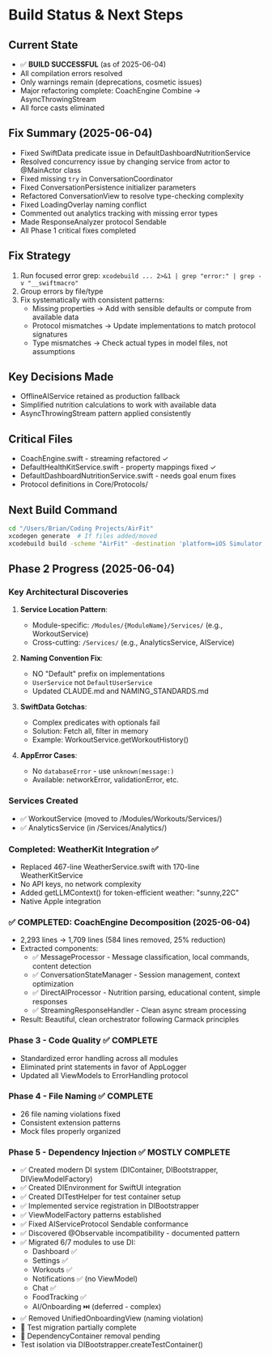 # Build Status & Next Steps

## Current State
- ✅ **BUILD SUCCESSFUL** (as of 2025-06-04)
- All compilation errors resolved
- Only warnings remain (deprecations, cosmetic issues)
- Major refactoring complete: CoachEngine Combine → AsyncThrowingStream
- All force casts eliminated

## Fix Summary (2025-06-04)
- Fixed SwiftData predicate issue in DefaultDashboardNutritionService  
- Resolved concurrency issue by changing service from actor to @MainActor class
- Fixed missing `try` in ConversationCoordinator
- Fixed ConversationPersistence initializer parameters
- Refactored ConversationView to resolve type-checking complexity
- Fixed LoadingOverlay naming conflict
- Commented out analytics tracking with missing error types
- Made ResponseAnalyzer protocol Sendable
- All Phase 1 critical fixes completed

## Fix Strategy
1. Run focused error grep: `xcodebuild ... 2>&1 | grep "error:" | grep -v "__swiftmacro"`
2. Group errors by file/type
3. Fix systematically with consistent patterns:
   - Missing properties → Add with sensible defaults or compute from available data
   - Protocol mismatches → Update implementations to match protocol signatures
   - Type mismatches → Check actual types in model files, not assumptions

## Key Decisions Made
- OfflineAIService retained as production fallback
- Simplified nutrition calculations to work with available data
- AsyncThrowingStream pattern applied consistently

## Critical Files
- CoachEngine.swift - streaming refactored ✓
- DefaultHealthKitService.swift - property mappings fixed ✓
- DefaultDashboardNutritionService.swift - needs goal enum fixes
- Protocol definitions in Core/Protocols/

## Next Build Command
```bash
cd "/Users/Brian/Coding Projects/AirFit"
xcodegen generate  # If files added/moved
xcodebuild build -scheme "AirFit" -destination 'platform=iOS Simulator,name=iPhone 16 Pro,OS=18.4'
```

## Phase 2 Progress (2025-06-04)
### Key Architectural Discoveries
1. **Service Location Pattern**:
   - Module-specific: `/Modules/{ModuleName}/Services/` (e.g., WorkoutService)
   - Cross-cutting: `/Services/` (e.g., AnalyticsService, AIService)

2. **Naming Convention Fix**:
   - NO "Default" prefix on implementations
   - `UserService` not `DefaultUserService`
   - Updated CLAUDE.md and NAMING_STANDARDS.md

3. **SwiftData Gotchas**:
   - Complex predicates with optionals fail
   - Solution: Fetch all, filter in memory
   - Example: WorkoutService.getWorkoutHistory()

4. **AppError Cases**:
   - No `databaseError` - use `unknown(message:)`
   - Available: networkError, validationError, etc.

### Services Created
- ✅ WorkoutService (moved to /Modules/Workouts/Services/)
- ✅ AnalyticsService (in /Services/Analytics/)

### Completed: WeatherKit Integration ✅
- Replaced 467-line WeatherService.swift with 170-line WeatherKitService
- No API keys, no network complexity
- Added getLLMContext() for token-efficient weather: "sunny,22C"
- Native Apple integration

### ✅ COMPLETED: CoachEngine Decomposition (2025-06-04)
- 2,293 lines → 1,709 lines (584 lines removed, 25% reduction)
- Extracted components:
  - ✅ MessageProcessor - Message classification, local commands, content detection
  - ✅ ConversationStateManager - Session management, context optimization
  - ✅ DirectAIProcessor - Nutrition parsing, educational content, simple responses
  - ✅ StreamingResponseHandler - Clean async stream processing
- Result: Beautiful, clean orchestrator following Carmack principles

### Phase 3 - Code Quality ✅ COMPLETE
- Standardized error handling across all modules
- Eliminated print statements in favor of AppLogger
- Updated all ViewModels to ErrorHandling protocol

### Phase 4 - File Naming ✅ COMPLETE
- 26 file naming violations fixed
- Consistent extension patterns
- Mock files properly organized

### Phase 5 - Dependency Injection ✅ MOSTLY COMPLETE
- ✅ Created modern DI system (DIContainer, DIBootstrapper, DIViewModelFactory)
- ✅ Created DIEnvironment for SwiftUI integration
- ✅ Created DITestHelper for test container setup
- ✅ Implemented service registration in DIBootstrapper
- ✅ ViewModelFactory patterns established
- ✅ Fixed AIServiceProtocol Sendable conformance
- ✅ Discovered @Observable incompatibility - documented pattern
- ✅ Migrated 6/7 modules to use DI:
  - Dashboard ✅
  - Settings ✅
  - Workouts ✅
  - Notifications ✅ (no ViewModel)
  - Chat ✅
  - FoodTracking ✅
  - AI/Onboarding ⏭️ (deferred - complex)
- ✅ Removed UnifiedOnboardingView (naming violation)
- 🚧 Test migration partially complete
- 🚧 DependencyContainer removal pending
- Test isolation via DIBootstrapper.createTestContainer()